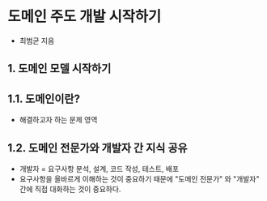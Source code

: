 # 도메인 주도 개발 시작하기

- 최범균 지음

## 1. 도메인 모델 시작하기

## 1.1. 도메인이란?

- 해결하고자 하는 문제 영역

## 1.2. 도메인 전문가와 개발자 간 지식 공유

- 개발자 = 요구사항 분석, 설계, 코드 작성, 테스트, 배포
- 요구사항을 올바르게 이해하는 것이 중요하기 때문에 "도메인 전문가" 와 "개발자" 간에 직접 대화하는 것이 중요하다.
